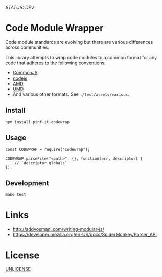 *STATUS: DEV*

Code Module Wrapper
===================

Code module standards are evolving but there are various differences across communities.

This library attempts to wrap code modules to a common format for
any code that adheres to the following conventions:

  * [CommonJS](http://wiki.commonjs.org/wiki/Modules/1.1)
  * [nodejs](http://nodejs.org/api/modules.html)
  * [AMD](https://github.com/amdjs/amdjs-api/wiki/AMD)
  * [UMD](https://github.com/umdjs/umd)
  * And various other formats. See `./test/assets/various`.


Install
-------

    npm install pinf-it-codewrap


Usage
-----

	const CODEWRAP = require("codewrap");

	CODEWRAP.parseFile("<path>", {}, function(err, descriptor) {
		// `descriptor.globals`
	});


Development
-----------

    make test


Links
=====

  * http://addyosmani.com/writing-modular-js/
  * https://developer.mozilla.org/en-US/docs/SpiderMonkey/Parser_API


License
=======

[UNLICENSE](http://unlicense.org/)
